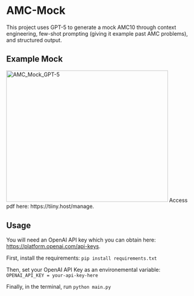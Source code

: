 # AMC-Mock
This project uses GPT-5 to generate a mock AMC10 through context engineering, few-shot prompting (giving it example past AMC problems), and structured output.

## Example Mock
<img width="428.5" height="348.5" alt="AMC_Mock_GPT-5" src="https://github.com/user-attachments/assets/c6b75be7-8949-4814-be60-367563c11a8d" />
Access pdf here: https://tiiny.host/manage.

## Usage
You will need an OpenAI API key which you can obtain here: https://platform.openai.com/api-keys.

First, install the requirements:
```pip install requirements.txt```

Then, set your OpenAI API Key as an environemental variable:
```OPENAI_API_KEY = your-api-key-here```

Finally, in the terminal, run
```python main.py```
